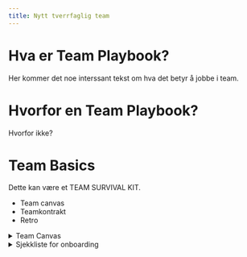 ```yaml
---
title: Nytt tverrfaglig team
---
```



# Hva er Team Playbook?

Her kommer det noe interssant tekst om hva det betyr å jobbe i team. 

# Hvorfor en Team Playbook?

Hvorfor ikke? 

# Team Basics

Dette kan være et TEAM SURVIVAL KIT. 

- Team canvas
- Teamkontrakt
- Retro

<details><summary>Team Canvas</summary>
<p>

Informasjon om Team Canvas her. 

[Finn tips til gjennomføring her](/docs/toolbox/team-dynamics/team-canvas.md)

</p>
</details>

<details>
<summary>Sjekkliste for onboarding</summary>
<p>
Hva må gjøres når det begynner en ny person i teamet? 
</p>
</details>